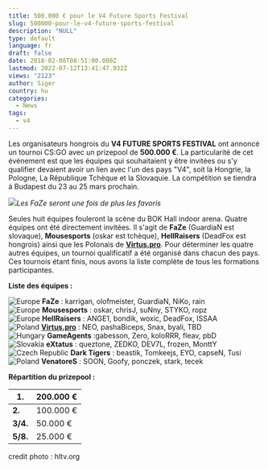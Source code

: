 ```yaml
---
title: 500.000 € pour le V4 Future Sports Festival
slug: 500000-pour-le-v4-future-sports-festival
description: "NULL"
type: default
language: fr
draft: false
date: 2018-02-08T08:51:00.000Z
lastmod: 2022-07-12T13:41:47.932Z
views: "2123"
author: Siger
country: hu
categories:
  - News
tags:
  - v4
---
```

Les organisateurs hongrois du **V4 FUTURE SPORTS FESTIVAL** ont annoncé un tournoi CS:GO avec un prizepool de **500.000 €**. La particularité de cet événement est que les équipes qui souhaitaient y être invitées ou s'y qualifier devaient avoir un lien avec l'un des pays "V4", soit la Hongrie, la Pologne, La République Tchèque et la Slovaquie. La compétition se tiendra à Budapest du 23 au 25 mars prochain.

![](/images/articles/5a7a6e7640515/images/JDovt3xTVMdlKE3DuduI8Zi1J9gORgO6jB4jseFj.jpeg)_Les FaZe seront une fois de plus les favoris_

Seules huit équipes fouleront la scène du BOK Hall indoor arena. Quatre équipes ont été directement invitées. Il s'agit de **FaZe** (GuardiaN est slovaque), **Mousesports** (oskar est tchèque), **HellRaisers** (DeadFox est hongrois) ainsi que les Polonais de **[Virtus.pro](https://Virtus.pro)**. Pour déterminer les quatre autres équipes, un tournoi qualificatif a été organisé dans chacun des pays. Ces tournois étant finis, nous avons la liste complète de tous les formations participantes.  
  
**Liste des équipes :** 

![Europe](/images/countries/eu.svg)⁠ ⁠**FaZe** : karrigan, olofmeister, GuardiaN, NiKo, rain  
![Europe](/images/countries/eu.svg)⁠ **Mousesports** : oskar, chrisJ, suNny, STYKO, ropz  
![Europe](/images/countries/eu.svg)⁠ **HellRaisers** : ANGE1, bondik, woxic, DeadFox, ISSAA  
![Poland](/images/countries/pl.svg)⁠ **[Virtus.pro](https://Virtus.pro)** : NEO, pashaBiceps, Snax, byali, TBD  
![Hungary](/images/countries/hu.svg)⁠ **GameAgents** :gabesson, Zero, koloRRR, fleav, pbD  
![Slovakia](/images/countries/sk.svg)⁠ **eXtatus** : queztone, ZEDKO, DEV7L, frozen, MonttY  
![Czech Republic](/images/countries/cz.svg)⁠ **Dark Tigers** : beastik, Tomkeejs, EYO, capseN, Tusi  
![Poland](/images/countries/pl.svg)⁠ **VenatoreS** : SOON, Goofy, ponczek, stark, tecek

**Répartition du prizepool :**

| **1.**   | 200.000 € |
| -------- | --------- |
| **2.**   | 100.000 € |
| **3/4.** | 50.000 €  |
| **5/8.** | 25.000 €  |

  
credit photo : hltv.org
